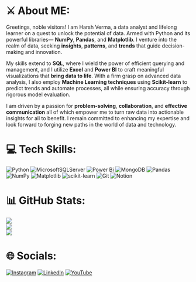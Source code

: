 # ⚔️ About ME:

Greetings, noble visitors! I am Harsh Verma, a data analyst and lifelong learner on a quest to unlock the potential of data. Armed with Python and its powerful libraries— **NumPy**, **Pandas**, and **Matplotlib**. I venture into the realm of data, seeking **insights**, **patterns**, and **trends** that guide decision-making and innovation.

My skills extend to **SQL**, where I wield the power of efficient querying and management, and I utilize **Excel** and **Power BI** to craft meaningful visualizations that **bring data to life**. With a firm grasp on advanced data analysis, I also employ **Machine Learning techniques** using **Scikit-learn** to predict trends and automate processes, all while ensuring accuracy through rigorous model evaluation.

I am driven by a passion for **problem-solving**, **collaboration**, and **effective communication** all of which empower me to turn raw data into actionable insights for all to benefit. I remain committed to enhancing my expertise and look forward to forging new paths in the world of data and technology.



# 💻 Tech Skills:
![Python](https://img.shields.io/badge/python-3670A0?style=for-the-badge&logo=python&logoColor=ffdd54) ![MicrosoftSQLServer](https://img.shields.io/badge/Microsoft%20SQL%20Server-CC2927?style=for-the-badge&logo=microsoft%20sql%20server&logoColor=white) ![Power Bi](https://img.shields.io/badge/power_bi-F2C811?style=for-the-badge&logo=powerbi&logoColor=black) ![MongoDB](https://img.shields.io/badge/MongoDB-%234ea94b.svg?style=for-the-badge&logo=mongodb&logoColor=white) ![Pandas](https://img.shields.io/badge/pandas-%23150458.svg?style=for-the-badge&logo=pandas&logoColor=white) ![NumPy](https://img.shields.io/badge/numpy-%23013243.svg?style=for-the-badge&logo=numpy&logoColor=white) ![Matplotlib](https://img.shields.io/badge/Matplotlib-%23ffffff.svg?style=for-the-badge&logo=Matplotlib&logoColor=black) ![scikit-learn](https://img.shields.io/badge/scikit--learn-%23F7931E.svg?style=for-the-badge&logo=scikit-learn&logoColor=white) ![Git](https://img.shields.io/badge/git-%23F05033.svg?style=for-the-badge&logo=git&logoColor=white) ![Notion](https://img.shields.io/badge/Notion-%23000000.svg?style=for-the-badge&logo=notion&logoColor=white)



# 📊 GitHub Stats:
![](https://github-readme-stats.vercel.app/api?username=TojiFushiguro01&theme=transparent&hide_border=false&include_all_commits=true&count_private=true)<br/>
![](https://github-readme-streak-stats.herokuapp.com/?user=TojiFushiguro01&theme=transparent&hide_border=false)<br/>
![](https://github-readme-stats.vercel.app/api/top-langs/?username=TojiFushiguro01&theme=transparent&hide_border=false&include_all_commits=true&count_private=true&layout=compact)


# 🌐 Socials:
[![Instagram](https://img.shields.io/badge/Instagram-%23E4405F.svg?logo=Instagram&logoColor=white)](https://instagram.com/kya_kare_harsh) [![LinkedIn](https://img.shields.io/badge/LinkedIn-%230077B5.svg?logo=linkedin&logoColor=white)](https://linkedin.com/in/tojifushiguro01) [![YouTube](https://img.shields.io/badge/YouTube-%23FF0000.svg?logo=YouTube&logoColor=white)](https://youtube.com/@AyakaKamisato-rr4ow) 





